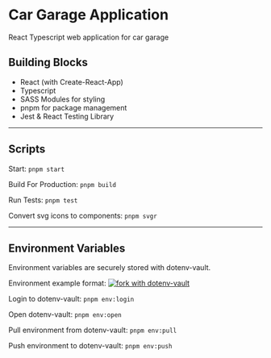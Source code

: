 # Car Garage Application
React Typescript web application for car garage

## Building Blocks
- React (with Create-React-App)
- Typescript
- SASS Modules for styling
- pnpm for package management
- Jest & React Testing Library

---

## Scripts
Start: `pnpm start`

Build For Production: `pnpm build`

Run Tests: `pnpm test`

Convert svg icons to components: `pnpm svgr`

---

## Environment Variables

Environment variables are securely stored with dotenv-vault.

Environment example format: [![fork with dotenv-vault](https://badge.dotenv.org/fork.svg?r=1)](https://vault.dotenv.org/project/vlt_073220f917631a79fbd4983ac564efd27c86128bb386b159ebc7c588494fe561/example)

Login to dotenv-vault: `pnpm env:login`

Open dotenv-vault: `pnpm env:open`

Pull environment from dotenv-vault: `pnpm env:pull`

Push environment to dotenv-vault: `pnpm env:push`
